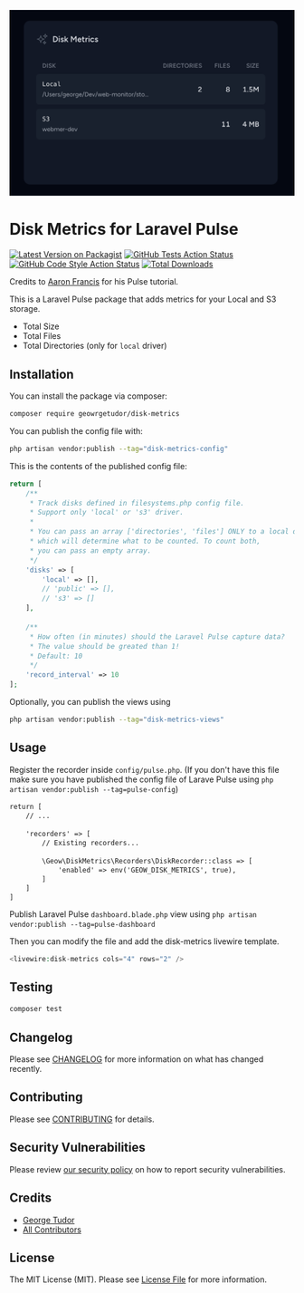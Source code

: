 <p align="center"><img src="/disk-metrics.png" alt="Disk Metrics for Laravel Pulse"></p>

# Disk Metrics for Laravel Pulse

[![Latest Version on Packagist](https://img.shields.io/packagist/v/geowrgetudor/disk-metrics.svg?style=flat-square)](https://packagist.org/packages/geowrgetudor/disk-metrics)
[![GitHub Tests Action Status](https://img.shields.io/github/actions/workflow/status/geowrgetudor/disk-metrics/run-tests.yml?branch=main&label=tests&style=flat-square)](https://github.com/geowrgetudor/disk-metrics/actions?query=workflow%3Arun-tests+branch%3Amain)
[![GitHub Code Style Action Status](https://img.shields.io/github/actions/workflow/status/geowrgetudor/disk-metrics/fix-php-code-style-issues.yml?branch=main&label=code%20style&style=flat-square)](https://github.com/geowrgetudor/disk-metrics/actions?query=workflow%3A"Fix+PHP+code+style+issues"+branch%3Amain)
[![Total Downloads](https://img.shields.io/packagist/dt/geowrgetudor/disk-metrics.svg?style=flat-square)](https://packagist.org/packages/geowrgetudor/disk-metrics)

Credits to [Aaron Francis](https://github.com/aarondfrancis) for his Pulse tutorial.

This is a Laravel Pulse package that adds metrics for your Local and S3 storage.

-   Total Size
-   Total Files
-   Total Directories (only for `local` driver)

## Installation

You can install the package via composer:

```bash
composer require geowrgetudor/disk-metrics
```

You can publish the config file with:

```bash
php artisan vendor:publish --tag="disk-metrics-config"
```

This is the contents of the published config file:

```php
return [
    /**
     * Track disks defined in filesystems.php config file.
     * Support only 'local' or 's3' driver.
     *
     * You can pass an array ['directories', 'files'] ONLY to a local disk
     * which will determine what to be counted. To count both,
     * you can pass an empty array.
     */
    'disks' => [
        'local' => [],
        // 'public' => [],
        // 's3' => []
    ],

    /**
     * How often (in minutes) should the Laravel Pulse capture data?
     * The value should be greated than 1!
     * Default: 10
     */
    'record_interval' => 10
];
```

Optionally, you can publish the views using

```bash
php artisan vendor:publish --tag="disk-metrics-views"
```

## Usage

Register the recorder inside `config/pulse.php`. (If you don\'t have this file make sure you have published the config file of Larave Pulse using `php artisan vendor:publish --tag=pulse-config`)

```
return [
    // ...

    'recorders' => [
        // Existing recorders...

        \Geow\DiskMetrics\Recorders\DiskRecorder::class => [
            'enabled' => env('GEOW_DISK_METRICS', true),
        ]
    ]
]
```

Publish Laravel Pulse `dashboard.blade.php` view using `php artisan vendor:publish --tag=pulse-dashboard`

Then you can modify the file and add the disk-metrics livewire template.

```php
<livewire:disk-metrics cols="4" rows="2" />
```

## Testing

```bash
composer test
```

## Changelog

Please see [CHANGELOG](CHANGELOG.md) for more information on what has changed recently.

## Contributing

Please see [CONTRIBUTING](CONTRIBUTING.md) for details.

## Security Vulnerabilities

Please review [our security policy](../../security/policy) on how to report security vulnerabilities.

## Credits

-   [George Tudor](https://github.com/geowrgetudor)
-   [All Contributors](../../contributors)

## License

The MIT License (MIT). Please see [License File](LICENSE.md) for more information.
